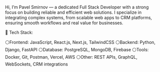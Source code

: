 Hi, I’m Pavel Smirnov — a dedicated Full Stack Developer with a strong focus on building reliable and efficient web solutions. I specialize in integrating complex systems, from scalable web apps to CRM platforms, ensuring smooth workflows and real value for businesses.

🔹 Tech Stack:

  ⚪Frontend: JavaScript, React.js, Next.js, TailwindCSS
  ⚪Backend: Python, Django, FastAPI
  ⚪Database: PostgreSQL, MongoDB, Firebase
  ⚪Tools: Docker, Git, Postman, Vercel, AWS
  ⚪Other: REST APIs, GraphQL, WebSockets, CRM integrations
